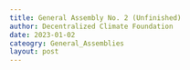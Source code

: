 ```yaml
---
title: General Assembly No. 2 (Unfinished)
author: Decentralized Climate Foundation
date: 2023-01-02
cateogry: General_Assemblies
layout: post
---
```

